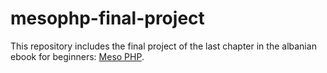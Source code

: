 # mesophp-final-project
This repository includes the final project of the last chapter in the albanian ebook for beginners: [Meso PHP](http://mesophp.com/).
